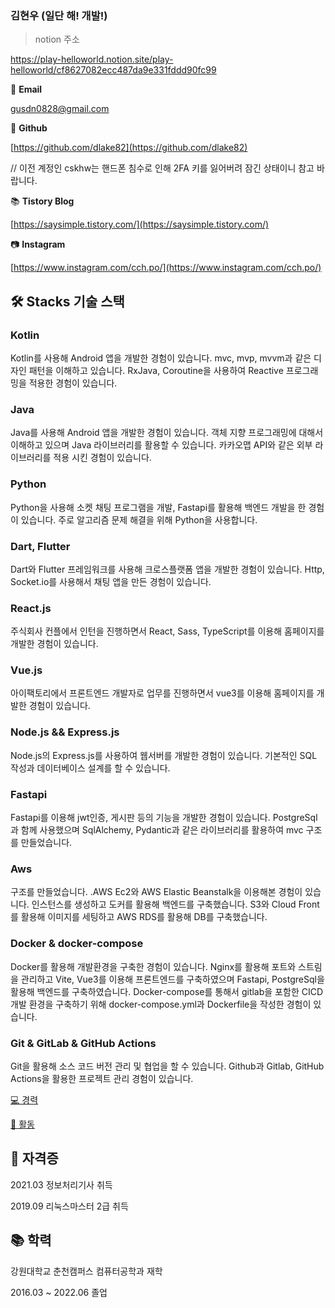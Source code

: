 ###  김현우 (일단 해! 개발!)


> notion 주소

https://play-helloworld.notion.site/play-helloworld/cf8627082ecc487da9e331fddd90fc99

📧 **Email**

gusdn0828@gmail.com 

🐶 **Github**

[https://github.com/dlake82](https://github.com/dlake82)

// 이전 계정인 cskhw는 핸드폰 침수로 인해 2FA 키를 잃어버려 잠긴 상태이니 참고 바랍니다.

📚 **Tistory Blog**

[https://saysimple.tistory.com/](https://saysimple.tistory.com/)

📷 **Instagram**

[https://www.instagram.com/cch.po/](https://www.instagram.com/cch.po/)

## 🛠️ Stacks 기술 스택

### Kotlin

Kotlin를 사용해 Android 앱을 개발한 경험이 있습니다. mvc, mvp, mvvm과 같은 디자인 패턴을 이해하고 있습니다. RxJava, Coroutine을 사용하여 Reactive 프로그래밍을 적용한 경험이 있습니다.

### Java

Java를 사용해 Android 앱을 개발한 경험이 있습니다. 객체 지향 프로그래밍에 대해서 이해하고 있으며 Java 라이브러리를 활용할 수 있습니다. 카카오맵 API와 같은 외부 라이브러리를 적용 시킨 경험이 있습니다.

### Python

Python을 사용해 소켓 채팅 프로그램을 개발, Fastapi를 활용해 백엔드 개발을 한 경험이 있습니다. 주로 알고리즘 문제 해결을 위해 Python을 사용합니다.

           

### Dart, Flutter

Dart와 Flutter 프레임워크를 사용해 크로스플랫폼 앱을 개발한 경험이 있습니다. Http, Socket.io를 사용해서 채팅 앱을 만든 경험이 있습니다.

### React.js

주식회사 컨플에서 인턴을 진행하면서 React, Sass, TypeScript를 이용해 홈페이지를 개발한 경험이 있습니다.

### Vue.js

아이팩토리에서 프론트엔드 개발자로 업무를 진행하면서 vue3를 이용해 홈페이지를 개발한 경험이 있습니다.

### Node.js && Express.js

Node.js의 Express.js를 사용하여 웹서버를 개발한 경험이 있습니다. 기본적인 SQL 작성과 데이터베이스 설계를 할 수 있습니다.

### Fastapi

Fastapi를 이용해 jwt인증, 게시판 등의 기능을 개발한 경험이 있습니다. PostgreSql과 함께 사용했으며 SqlAlchemy, Pydantic과 같은 라이브러리를 활용하여 mvc 구조를 만들었습니다.

### Aws

구조를 만들었습니다. .AWS Ec2와 AWS Elastic Beanstalk을 이용해본 경험이 있습니다. 인스턴스를 생성하고 도커를 활용해 백엔드를 구축했습니다. S3와 Cloud Front를 활용해 이미지를 세팅하고 AWS RDS를 활용해 DB를 구축했습니다.

### Docker & docker-compose

Docker를 활용해 개발환경을 구축한 경험이 있습니다.  Nginx를 활용해 포트와 스트림을 관리하고 Vite, Vue3를 이용해 프론트엔드를 구축하였으며 Fastapi, PostgreSql을 활용해 백엔드를 구축하였습니다. Docker-compose를 통해서 gitlab을 포함한 CICD 개발 환경을 구축하기 위해 docker-compose.yml과 Dockerfile을 작성한 경험이 있습니다.

### Git & GitLab & GitHub Actions

Git을 활용해 소스 코드 버전 관리 및 협업을 할 수 있습니다. Github과 Gitlab, GitHub Actions을 활용한 프로젝트 관리 경험이 있습니다.

[💻 경력     ](https://www.notion.so/a3af4398016141c0a7e05ff4431f4da1)

[🧳 활동  ](https://www.notion.so/ab0fe1ee12a24cba8f8df2bf0b659fba)

## 📗 자격증

2021.03 정보처리기사 취득 

2019.09 리눅스마스터 2급 취득

## 📚 학력

강원대학교 춘천캠퍼스 컴퓨터공학과 재학

2016.03 ~ 2022.06 졸업
